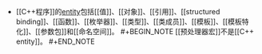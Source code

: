 - [[C++程序]]的[entity]([[C++/entity]])包括[[值]]、[[对象]]、[[引用]]、[[structured binding]]、[[函数]]、[[枚举器]]、[[类型]]、[[类成员]]、[[模板]]、[[模板特化]]、[[参数包]]和[[命名空间]]。
  #+BEGIN_NOTE
  [[预处理器宏]]不是[[C++ entity]]。
  #+END_NOTE